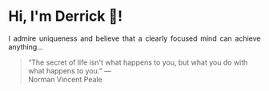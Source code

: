 # Hi, I'm Derrick 👋!
<p align="justify">I admire uniqueness and believe that a clearly focused mind can achieve anything...</p> 
<!-- #quote-start -->
<blockquote>&ldquo;The secret of life isn't what happens to you, but what you do with what happens to you.&rdquo; &mdash; <footer>Norman Vincent Peale</footer></blockquote>
<!-- #quote-end -->
